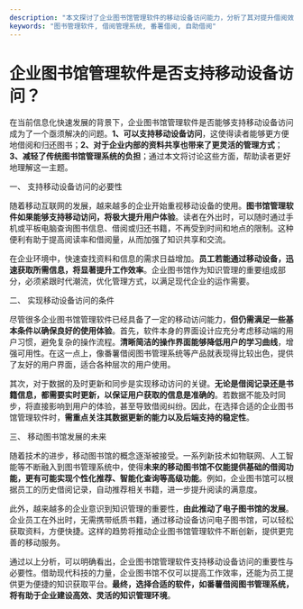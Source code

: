 ```yaml
---
description: "本文探讨了企业图书馆管理软件的移动设备访问能力，分析了其对提升借阅效率的重要性。"
keywords: "图书管理软件, 借阅管理系统, 番薯借阅, 自助借阅"
---
```

# 企业图书馆管理软件是否支持移动设备访问？

在当前信息化快速发展的背景下，企业图书馆管理软件是否能够支持移动设备访问成为了一个亟须解决的问题。**1、可以支持移动设备访问**，这使得读者能够更方便地借阅和归还图书；**2、对于企业内部的资料共享也带来了更灵活的管理方式**；**3、减轻了传统图书馆管理系统的负担**；通过本文将讨论这些方面，帮助读者更好地理解这一主题。

一、 支持移动设备访问的必要性

随着移动互联网的发展，越来越多的企业开始重视移动设备的使用。**图书馆管理软件如果能够支持移动访问，将极大提升用户体验**。读者在外出时，可以随时通过手机或平板电脑查询图书信息、借阅或归还书籍，不再受到时间和地点的限制。这种便利有助于提高阅读率和借阅量，从而加强了知识共享和交流。

在企业环境中，快速查找资料和信息的需求日益增加。**员工若能通过移动设备，迅速获取所需信息，将显著提升工作效率**。企业图书馆作为知识管理的重要组成部分，必须紧跟时代潮流，优化管理方式，以满足现代企业的运作需要。

二、 实现移动设备访问的条件

尽管很多企业图书馆管理软件已经具备了一定的移动访问能力，**但仍需满足一些基本条件以确保良好的使用体验**。首先，软件本身的界面设计应充分考虑移动端的用户习惯，避免复杂的操作流程。**清晰简洁的操作界面能够降低用户的学习曲线**，增强可用性。在这一点上，像番薯借阅图书管理系统等产品就表现得比较出色，提供了友好的用户界面，适合各种层次的用户使用。

其次，对于数据的及时更新和同步是实现移动访问的关键。**无论是借阅记录还是书籍信息，都需要实时更新，以保证用户获取的信息是准确的**。若数据不能及时同步，将直接影响到用户的体验，甚至导致借阅纠纷。因此，在选择合适的企业图书馆管理软件时，**需重点关注其数据更新的能力以及后端支持的稳定性**。

三、 移动图书馆发展的未来

随着技术的进步，移动图书馆的概念逐渐被接受。一系列新技术如物联网、人工智能等不断融入到图书管理系统中，使得**未来的移动图书馆不仅能提供基础的借阅功能，更有可能实现个性化推荐、智能化查询等高级功能**。例如，企业图书馆可以根据员工的历史借阅记录，自动推荐相关书籍，进一步提升阅读的满意度。

此外，越来越多的企业意识到知识管理的重要性，**由此推动了电子图书馆的发展**。企业员工在外出时，无需携带纸质书籍，通过移动设备访问电子图书馆，可以轻松获取资料，方便快捷。这样的趋势将推动企业图书馆管理软件不断创新，提供更完善的移动服务。

通过以上分析，可以明确看出，企业图书馆管理软件支持移动设备访问的重要性与必要性。借助现代科技的力量，企业图书馆不仅可以提高工作效率，还能为员工提供更为便捷的知识获取平台。**最终，选择合适的软件，如番薯借阅图书管理系统，将有助于企业建设高效、灵活的知识管理环境**。
